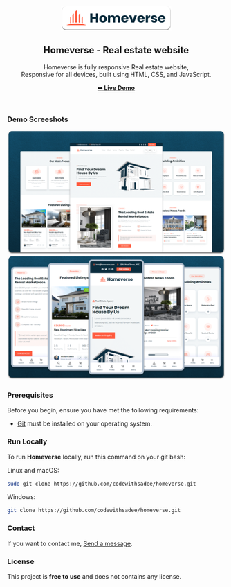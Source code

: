 <div align="center">
  
  <img src="./readme-images/project-logo.png" />

  <h2 align="center">Homeverse - Real estate website</h2>

  Homeverse is fully responsive Real estate website, <br />Responsive for all devices, built using HTML, CSS, and JavaScript.

  <a href="https://codewithsadee.github.io/homeverse/"><strong>➥ Live Demo</strong></a>

</div>

<br />

### Demo Screeshots

![homeverse Desktop Demo](./readme-images/desktop.png "Desktop Demo")
![homeverse Mobile Demo](./readme-images/mobile.png "Mobile Demo")

### Prerequisites

Before you begin, ensure you have met the following requirements:

* [Git](https://git-scm.com/downloads "Download Git") must be installed on your operating system.

### Run Locally

To run **Homeverse** locally, run this command on your git bash:

Linux and macOS:

```bash
sudo git clone https://github.com/codewithsadee/homeverse.git
```

Windows:

```bash
git clone https://github.com/codewithsadee/homeverse.git
```

### Contact

If you want to contact me, [Send a message](https://wa.me/27609276793).

### License

This project is **free to use** and does not contains any license.

